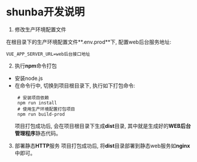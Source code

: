 # shunba开发说明

1. 修改生产环境配置文件

  在根目录下的生产环境配置文件**.env.prod**下, 配置web后台服务地址:
  ```
  VUE_APP_SERVER_URL=web后台接口地址
  ```

2. 执行**npm**命令打包
 * 安装node.js
 * 在命令行中, 切换到项目根目录下, 执行如下打包命令:
   ```
    # 安装项目依赖
    npm run install
    # 使用生产环境配置打包项目
    npm run build-prod
   ```
   项目打包成功后, 会在项目根目录下生成**dist**目录, 其中就是生成好的**WEB后台管理程序**静态代码。

3. 部署静态**HTTP**服务
  项目打包成功后, 将**dist**目录部署到静态web服务如**nginx**中即可。
